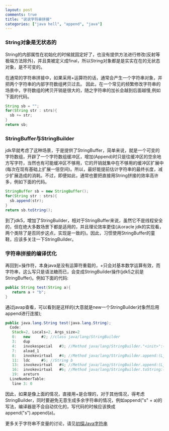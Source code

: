 ```yaml
---
layout: post
comments: true
title: "说说字符串拼接"
categories: ["java hell", "append", "java"]
---
```


### String对象是无状态的

String的内部属性在初始化的时候就固定好了，也没有提供方法进行修改(反射等极端方法除外)，并且类被定义成final，所以String对象都是是实实在在的无状态对象，是不可变的。

在通常的字符串拼接中，如果采用+运算符的话，通常会产生一个字符串对象，并把两个字符串的内部字符数组拷贝过去。
因此，在一个常见的频繁修改字符串的场景中，字符数组的拷贝开销是很大的，随之字符串的加长会越到后面越慢,例如下面的代码。

```java
String sb = "";
for(String str : strs){
  sb += str;
}
return sb;
```

### StringBuffer与StringBuilder

jdk早就考虑了这种场景，于是提供了StringBuffer，简单来说，就是一个可变的字符数组，开辟了一个字符数组缓冲区，增加(Append)时只是往缓冲区的空余地方写字符，当然也有可能缓冲区不够用，它的开销就集中在不够用的缓冲区扩展中(每次在现有基础上扩展一倍空间)。所以，最好能提前估计字符串的最终长度，减少扩展造成的消耗。不过，即便如此，通常也要把直接用String拼接的效率高许多，例如下面的代码。

```java
StringBuffer sb = new StringBuffer();
for(String str : strs){
  sb.append(str);
}
return sb.toString();
```

到了jdk5，增加了StringBuilder，相对于StringBuffer来说，虽然它不是线程安全的，但在绝大多数场景下都是适用的，并且理论效率更佳(从oracle jdk的实现看，两个类除了是否同步这点，实现是一致的)。因此，习惯使用StringBuffer的童鞋，应该多关注一下StringBuilder。

### 字符串拼接的编译优化

再回到+操作符，本身java是没有运算符重载的，+只会对基本数学运算有效，而字符串，这么写只是语法糖而已，会变成StringBuilder操作(jdk5之前是StringBuffer)。例如下面的代码:

```java
public String test(String a){
   return a + "b";
}
```

通过javap查看，可以看到是这样的(大意就是new一个StringBuilder对象然后用append进行连接);

```java
public java.lang.String test(java.lang.String);
  Code:
   Stack=2, Locals=2, Args_size=2
   0:   new     #2; //class java/lang/StringBuilder
   3:   dup
   4:   invokespecial   #3; //Method java/lang/StringBuilder."<init>":()V
   7:   aload_1
   8:   invokevirtual   #4; //Method java/lang/StringBuilder.append:(Ljava/lang/String;)Ljava/lang/StringBuilder;
   11:  ldc     #5; //String b
   13:  invokevirtual   #4; //Method java/lang/StringBuilder.append:(Ljava/lang/String;)Ljava/lang/StringBuilder;
   16:  invokevirtual   #6; //Method java/lang/StringBuilder.toString:()Ljava/lang/String;
   19:  areturn
  LineNumberTable:
   line 3: 0
```

因此，如果是像上面的情况，直接用+是合理的，对于其他情况，得考虑StringBuilder，同时要避免无意生成多余字符串的情况，例如append("s" + a)的写法，编译器是不会自动优化的，写代码的时候应该换成append("s").append(a)。

更多关于字符串不变量的讨论，请见[初探Java字符串](http://mccxj.github.io/blog/20130615_java-string-constant-pool.html)
